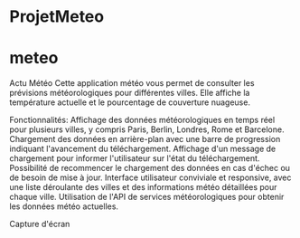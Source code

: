 # ProjetMeteo

# meteo
Actu Météo
Cette application météo vous permet de consulter les prévisions météorologiques pour différentes villes. 
Elle affiche la température actuelle et le pourcentage de couverture nuageuse.

Fonctionnalités:
Affichage des données météorologiques en temps réel pour plusieurs villes, y compris Paris, Berlin, Londres, Rome et Barcelone.
Chargement des données en arrière-plan avec une barre de progression indiquant l'avancement du téléchargement.
Affichage d'un message de chargement pour informer l'utilisateur sur l'état du téléchargement.
Possibilité de recommencer le chargement des données en cas d'échec ou de besoin de mise à jour.
Interface utilisateur conviviale et responsive, avec une liste déroulante des villes et des informations météo détaillées pour chaque ville.
Utilisation de l'API de services météorologiques pour obtenir les données météo actuelles. 

Capture d'écran 

